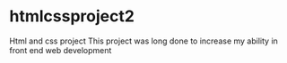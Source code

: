 # htmlcssproject2
Html and css project
This project was long done to increase my ability in front end web development
